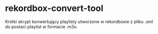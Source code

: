 # rekordbox-convert-tool
Krótki skrypt konwertujący playlisty utworzone w rekordboxie z pliku .xml do postaci playlist w formacie .m3u
